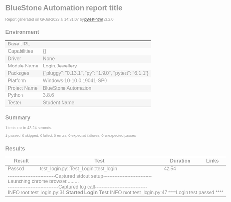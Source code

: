 <!DOCTYPE html>
<html>
  <head>
    <meta charset="utf-8"/>
    <title>BlueStone Automation report title</title>
    <style>body {
  font-family: Helvetica, Arial, sans-serif;
  font-size: 12px;
  /* do not increase min-width as some may use split screens */
  min-width: 800px;
  color: #999;
}

h1 {
  font-size: 24px;
  color: black;
}

h2 {
  font-size: 16px;
  color: black;
}

p {
  color: black;
}

a {
  color: #999;
}

table {
  border-collapse: collapse;
}

/******************************
 * SUMMARY INFORMATION
 ******************************/
#environment td {
  padding: 5px;
  border: 1px solid #E6E6E6;
}
#environment tr:nth-child(odd) {
  background-color: #f6f6f6;
}

/******************************
 * TEST RESULT COLORS
 ******************************/
span.passed,
.passed .col-result {
  color: green;
}

span.skipped,
span.xfailed,
span.rerun,
.skipped .col-result,
.xfailed .col-result,
.rerun .col-result {
  color: orange;
}

span.error,
span.failed,
span.xpassed,
.error .col-result,
.failed .col-result,
.xpassed .col-result {
  color: red;
}

/******************************
 * RESULTS TABLE
 *
 * 1. Table Layout
 * 2. Extra
 * 3. Sorting items
 *
 ******************************/
/*------------------
 * 1. Table Layout
 *------------------*/
#results-table {
  border: 1px solid #e6e6e6;
  color: #999;
  font-size: 12px;
  width: 100%;
}
#results-table th,
#results-table td {
  padding: 5px;
  border: 1px solid #E6E6E6;
  text-align: left;
}
#results-table th {
  font-weight: bold;
}

/*------------------
 * 2. Extra
 *------------------*/
.log {
  background-color: #e6e6e6;
  border: 1px solid #e6e6e6;
  color: black;
  display: block;
  font-family: "Courier New", Courier, monospace;
  height: 230px;
  overflow-y: scroll;
  padding: 5px;
  white-space: pre-wrap;
}
.log:only-child {
  height: inherit;
}

div.image {
  border: 1px solid #e6e6e6;
  float: right;
  height: 240px;
  margin-left: 5px;
  overflow: hidden;
  width: 320px;
}
div.image img {
  width: 320px;
}

div.video {
  border: 1px solid #e6e6e6;
  float: right;
  height: 240px;
  margin-left: 5px;
  overflow: hidden;
  width: 320px;
}
div.video video {
  overflow: hidden;
  width: 320px;
  height: 240px;
}

.collapsed {
  display: none;
}

.expander::after {
  content: " (show details)";
  color: #BBB;
  font-style: italic;
  cursor: pointer;
}

.collapser::after {
  content: " (hide details)";
  color: #BBB;
  font-style: italic;
  cursor: pointer;
}

/*------------------
 * 3. Sorting items
 *------------------*/
.sortable {
  cursor: pointer;
}

.sort-icon {
  font-size: 0px;
  float: left;
  margin-right: 5px;
  margin-top: 5px;
  /*triangle*/
  width: 0;
  height: 0;
  border-left: 8px solid transparent;
  border-right: 8px solid transparent;
}
.inactive .sort-icon {
  /*finish triangle*/
  border-top: 8px solid #E6E6E6;
}
.asc.active .sort-icon {
  /*finish triangle*/
  border-bottom: 8px solid #999;
}
.desc.active .sort-icon {
  /*finish triangle*/
  border-top: 8px solid #999;
}
</style></head>
  <body onLoad="init()">
    <script>/* This Source Code Form is subject to the terms of the Mozilla Public
 * License, v. 2.0. If a copy of the MPL was not distributed with this file,
 * You can obtain one at http://mozilla.org/MPL/2.0/. */


function toArray(iter) {
    if (iter === null) {
        return null;
    }
    return Array.prototype.slice.call(iter);
}

function find(selector, elem) { // eslint-disable-line no-redeclare
    if (!elem) {
        elem = document;
    }
    return elem.querySelector(selector);
}

function findAll(selector, elem) {
    if (!elem) {
        elem = document;
    }
    return toArray(elem.querySelectorAll(selector));
}

function sortColumn(elem) {
    toggleSortStates(elem);
    const colIndex = toArray(elem.parentNode.childNodes).indexOf(elem);
    let key;
    if (elem.classList.contains('result')) {
        key = keyResult;
    } else if (elem.classList.contains('links')) {
        key = keyLink;
    } else {
        key = keyAlpha;
    }
    sortTable(elem, key(colIndex));
}

function showAllExtras() { // eslint-disable-line no-unused-vars
    findAll('.col-result').forEach(showExtras);
}

function hideAllExtras() { // eslint-disable-line no-unused-vars
    findAll('.col-result').forEach(hideExtras);
}

function showExtras(colresultElem) {
    const extras = colresultElem.parentNode.nextElementSibling;
    const expandcollapse = colresultElem.firstElementChild;
    extras.classList.remove('collapsed');
    expandcollapse.classList.remove('expander');
    expandcollapse.classList.add('collapser');
}

function hideExtras(colresultElem) {
    const extras = colresultElem.parentNode.nextElementSibling;
    const expandcollapse = colresultElem.firstElementChild;
    extras.classList.add('collapsed');
    expandcollapse.classList.remove('collapser');
    expandcollapse.classList.add('expander');
}

function showFilters() {
    let visibleString = getQueryParameter('visible') || 'all';
    visibleString = visibleString.toLowerCase();
    const checkedItems = visibleString.split(',');

    const filterItems = document.getElementsByClassName('filter');
    for (let i = 0; i < filterItems.length; i++) {
        filterItems[i].hidden = false;

        if (visibleString != 'all') {
            filterItems[i].checked = checkedItems.includes(filterItems[i].getAttribute('data-test-result'));
            filterTable(filterItems[i]);
        }
    }
}

function addCollapse() {
    // Add links for show/hide all
    const resulttable = find('table#results-table');
    const showhideall = document.createElement('p');
    showhideall.innerHTML = '<a href="javascript:showAllExtras()">Show all details</a> / ' +
                            '<a href="javascript:hideAllExtras()">Hide all details</a>';
    resulttable.parentElement.insertBefore(showhideall, resulttable);

    // Add show/hide link to each result
    findAll('.col-result').forEach(function(elem) {
        const collapsed = getQueryParameter('collapsed') || 'Passed';
        const extras = elem.parentNode.nextElementSibling;
        const expandcollapse = document.createElement('span');
        if (extras.classList.contains('collapsed')) {
            expandcollapse.classList.add('expander');
        } else if (collapsed.includes(elem.innerHTML)) {
            extras.classList.add('collapsed');
            expandcollapse.classList.add('expander');
        } else {
            expandcollapse.classList.add('collapser');
        }
        elem.appendChild(expandcollapse);

        elem.addEventListener('click', function(event) {
            if (event.currentTarget.parentNode.nextElementSibling.classList.contains('collapsed')) {
                showExtras(event.currentTarget);
            } else {
                hideExtras(event.currentTarget);
            }
        });
    });
}

function getQueryParameter(name) {
    const match = RegExp('[?&]' + name + '=([^&]*)').exec(window.location.search);
    return match && decodeURIComponent(match[1].replace(/\+/g, ' '));
}

function init () { // eslint-disable-line no-unused-vars
    resetSortHeaders();

    addCollapse();

    showFilters();

    sortColumn(find('.initial-sort'));

    findAll('.sortable').forEach(function(elem) {
        elem.addEventListener('click',
            function() {
                sortColumn(elem);
            }, false);
    });
}

function sortTable(clicked, keyFunc) {
    const rows = findAll('.results-table-row');
    const reversed = !clicked.classList.contains('asc');
    const sortedRows = sort(rows, keyFunc, reversed);
    /* Whole table is removed here because browsers acts much slower
     * when appending existing elements.
     */
    const thead = document.getElementById('results-table-head');
    document.getElementById('results-table').remove();
    const parent = document.createElement('table');
    parent.id = 'results-table';
    parent.appendChild(thead);
    sortedRows.forEach(function(elem) {
        parent.appendChild(elem);
    });
    document.getElementsByTagName('BODY')[0].appendChild(parent);
}

function sort(items, keyFunc, reversed) {
    const sortArray = items.map(function(item, i) {
        return [keyFunc(item), i];
    });

    sortArray.sort(function(a, b) {
        const keyA = a[0];
        const keyB = b[0];

        if (keyA == keyB) return 0;

        if (reversed) {
            return keyA < keyB ? 1 : -1;
        } else {
            return keyA > keyB ? 1 : -1;
        }
    });

    return sortArray.map(function(item) {
        const index = item[1];
        return items[index];
    });
}

function keyAlpha(colIndex) {
    return function(elem) {
        return elem.childNodes[1].childNodes[colIndex].firstChild.data.toLowerCase();
    };
}

function keyLink(colIndex) {
    return function(elem) {
        const dataCell = elem.childNodes[1].childNodes[colIndex].firstChild;
        return dataCell == null ? '' : dataCell.innerText.toLowerCase();
    };
}

function keyResult(colIndex) {
    return function(elem) {
        const strings = ['Error', 'Failed', 'Rerun', 'XFailed', 'XPassed',
            'Skipped', 'Passed'];
        return strings.indexOf(elem.childNodes[1].childNodes[colIndex].firstChild.data);
    };
}

function resetSortHeaders() {
    findAll('.sort-icon').forEach(function(elem) {
        elem.parentNode.removeChild(elem);
    });
    findAll('.sortable').forEach(function(elem) {
        const icon = document.createElement('div');
        icon.className = 'sort-icon';
        icon.textContent = 'vvv';
        elem.insertBefore(icon, elem.firstChild);
        elem.classList.remove('desc', 'active');
        elem.classList.add('asc', 'inactive');
    });
}

function toggleSortStates(elem) {
    //if active, toggle between asc and desc
    if (elem.classList.contains('active')) {
        elem.classList.toggle('asc');
        elem.classList.toggle('desc');
    }

    //if inactive, reset all other functions and add ascending active
    if (elem.classList.contains('inactive')) {
        resetSortHeaders();
        elem.classList.remove('inactive');
        elem.classList.add('active');
    }
}

function isAllRowsHidden(value) {
    return value.hidden == false;
}

function filterTable(elem) { // eslint-disable-line no-unused-vars
    const outcomeAtt = 'data-test-result';
    const outcome = elem.getAttribute(outcomeAtt);
    const classOutcome = outcome + ' results-table-row';
    const outcomeRows = document.getElementsByClassName(classOutcome);

    for(let i = 0; i < outcomeRows.length; i++){
        outcomeRows[i].hidden = !elem.checked;
    }

    const rows = findAll('.results-table-row').filter(isAllRowsHidden);
    const allRowsHidden = rows.length == 0 ? true : false;
    const notFoundMessage = document.getElementById('not-found-message');
    notFoundMessage.hidden = !allRowsHidden;
}
</script>
    <h1>BlueStone Automation report title</h1>
    <p>Report generated on 09-Jul-2023 at 14:31:07 by <a href="https://pypi.python.org/pypi/pytest-html">pytest-html</a> v3.2.0</p>
    <h2>Environment</h2>
    <table id="environment">
      <tr>
        <td>Base URL</td>
        <td></td></tr>
      <tr>
        <td>Capabilities</td>
        <td>{}</td></tr>
      <tr>
        <td>Driver</td>
        <td>None</td></tr>
      <tr>
        <td>Module Name</td>
        <td>Login,Jewellery</td></tr>
      <tr>
        <td>Packages</td>
        <td>{"pluggy": "0.13.1", "py": "1.9.0", "pytest": "6.1.1"}</td></tr>
      <tr>
        <td>Platform</td>
        <td>Windows-10-10.0.19041-SP0</td></tr>
      <tr>
        <td>Project Name</td>
        <td>BlueStone Automation</td></tr>
      <tr>
        <td>Python</td>
        <td>3.8.6</td></tr>
      <tr>
        <td>Tester</td>
        <td>Student Name</td></tr></table>
    <h2>Summary</h2>
    <p>1 tests ran in 43.24 seconds. </p>
    <p class="filter" hidden="true">(Un)check the boxes to filter the results.</p><input checked="true" class="filter" data-test-result="passed" hidden="true" name="filter_checkbox" onChange="filterTable(this)" type="checkbox"/><span class="passed">1 passed</span>, <input checked="true" class="filter" data-test-result="skipped" disabled="true" hidden="true" name="filter_checkbox" onChange="filterTable(this)" type="checkbox"/><span class="skipped">0 skipped</span>, <input checked="true" class="filter" data-test-result="failed" disabled="true" hidden="true" name="filter_checkbox" onChange="filterTable(this)" type="checkbox"/><span class="failed">0 failed</span>, <input checked="true" class="filter" data-test-result="error" disabled="true" hidden="true" name="filter_checkbox" onChange="filterTable(this)" type="checkbox"/><span class="error">0 errors</span>, <input checked="true" class="filter" data-test-result="xfailed" disabled="true" hidden="true" name="filter_checkbox" onChange="filterTable(this)" type="checkbox"/><span class="xfailed">0 expected failures</span>, <input checked="true" class="filter" data-test-result="xpassed" disabled="true" hidden="true" name="filter_checkbox" onChange="filterTable(this)" type="checkbox"/><span class="xpassed">0 unexpected passes</span>
    <h2>Results</h2>
    <table id="results-table">
      <thead id="results-table-head">
        <tr>
          <th class="sortable result initial-sort" col="result">Result</th>
          <th class="sortable" col="name">Test</th>
          <th class="sortable" col="duration">Duration</th>
          <th class="sortable links" col="links">Links</th></tr>
        <tr hidden="true" id="not-found-message">
          <th colspan="4">No results found. Try to check the filters</th></tr></thead>
      <tbody class="passed results-table-row">
        <tr>
          <td class="col-result">Passed</td>
          <td class="col-name">test_login.py::Test_Login::test_login</td>
          <td class="col-duration">42.54</td>
          <td class="col-links"></td></tr>
        <tr>
          <td class="extra" colspan="4">
            <div class="log"> -----------------------------Captured stdout setup------------------------------ <br/>Launching chrome browser.........
<br/> -------------------------------Captured log call-------------------------------- <br/>INFO     root:test_login.py:34 ****Started Login Test****
INFO     root:test_login.py:47 ****Login test passed ****<br/></div></td></tr></tbody></table></body></html>
